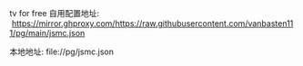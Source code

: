 tv for free
自用配置地址:  https://mirror.ghproxy.com/https://raw.githubusercontent.com/vanbasten111/pg/main/jsmc.json

本地地址:    file://pg/jsmc.json

